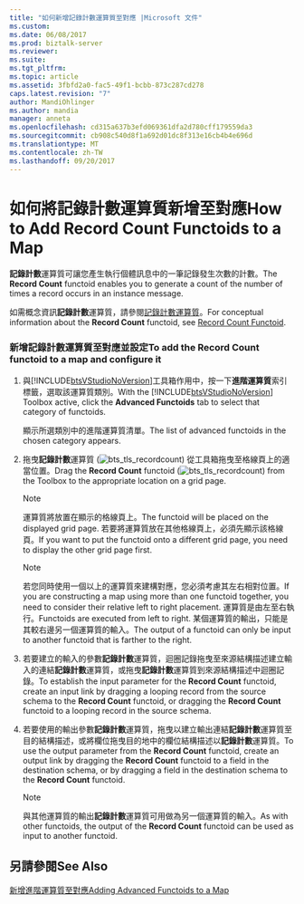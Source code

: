 ```yaml
---
title: "如何新增記錄計數運算質至對應 |Microsoft 文件"
ms.custom: 
ms.date: 06/08/2017
ms.prod: biztalk-server
ms.reviewer: 
ms.suite: 
ms.tgt_pltfrm: 
ms.topic: article
ms.assetid: 3fbfd2a0-fac5-49f1-bcbb-873c287cd278
caps.latest.revision: "7"
author: MandiOhlinger
ms.author: mandia
manager: anneta
ms.openlocfilehash: cd315a637b3efd069361dfa2d780cff179559da3
ms.sourcegitcommit: cb908c540d8f1a692d01dc8f313e16cb4b4e696d
ms.translationtype: MT
ms.contentlocale: zh-TW
ms.lasthandoff: 09/20/2017
---
```

# <a name="how-to-add-record-count-functoids-to-a-map"></a><span data-ttu-id="1f86e-102">如何將記錄計數運算質新增至對應</span><span class="sxs-lookup"><span data-stu-id="1f86e-102">How to Add Record Count Functoids to a Map</span></span>
<span data-ttu-id="1f86e-103">**記錄計數**運算質可讓您產生執行個體訊息中的一筆記錄發生次數的計數。</span><span class="sxs-lookup"><span data-stu-id="1f86e-103">The **Record Count** functoid enables you to generate a count of the number of times a record occurs in an instance message.</span></span>  
  
 <span data-ttu-id="1f86e-104">如需概念資訊**記錄計數**運算質，請參閱[記錄計數運算質](../core/record-count-functoid.md)。</span><span class="sxs-lookup"><span data-stu-id="1f86e-104">For conceptual information about the **Record Count** functoid, see [Record Count Functoid](../core/record-count-functoid.md).</span></span>  
  
### <a name="to-add-the-record-count-functoid-to-a-map-and-configure-it"></a><span data-ttu-id="1f86e-105">新增記錄計數運算質至對應並設定</span><span class="sxs-lookup"><span data-stu-id="1f86e-105">To add the Record Count functoid to a map and configure it</span></span>  
  
1.  <span data-ttu-id="1f86e-106">與[!INCLUDE[btsVStudioNoVersion](../includes/btsvstudionoversion-md.md)]工具箱作用中，按一下**進階運算質**索引標籤，選取該運算質類別。</span><span class="sxs-lookup"><span data-stu-id="1f86e-106">With the [!INCLUDE[btsVStudioNoVersion](../includes/btsvstudionoversion-md.md)] Toolbox active, click the **Advanced Functoids** tab to select that category of functoids.</span></span>  
  
     <span data-ttu-id="1f86e-107">顯示所選類別中的進階運算質清單。</span><span class="sxs-lookup"><span data-stu-id="1f86e-107">The list of advanced functoids in the chosen category appears.</span></span>  
  
2.  <span data-ttu-id="1f86e-108">拖曳**記錄計數**運算質 (![](../core/media/bts-tls-recordcount.gif "bts_tls_recordcount")) 從工具箱拖曳至格線頁上的適當位置。</span><span class="sxs-lookup"><span data-stu-id="1f86e-108">Drag the **Record Count** functoid (![](../core/media/bts-tls-recordcount.gif "bts_tls_recordcount")) from the Toolbox to the appropriate location on a grid page.</span></span>  
  
    > [!NOTE]
    >  <span data-ttu-id="1f86e-109">運算質將放置在顯示的格線頁上。</span><span class="sxs-lookup"><span data-stu-id="1f86e-109">The functoid will be placed on the displayed grid page.</span></span> <span data-ttu-id="1f86e-110">若要將運算質放在其他格線頁上，必須先顯示該格線頁。</span><span class="sxs-lookup"><span data-stu-id="1f86e-110">If you want to put the functoid onto a different grid page, you need to display the other grid page first.</span></span>  
  
    > [!NOTE]
    >  <span data-ttu-id="1f86e-111">若您同時使用一個以上的運算質來建構對應，您必須考慮其左右相對位置。</span><span class="sxs-lookup"><span data-stu-id="1f86e-111">If you are constructing a map using more than one functoid together, you need to consider their relative left to right placement.</span></span> <span data-ttu-id="1f86e-112">運算質是由左至右執行。</span><span class="sxs-lookup"><span data-stu-id="1f86e-112">Functoids are executed from left to right.</span></span> <span data-ttu-id="1f86e-113">某個運算質的輸出，只能是其較右邊另一個運算質的輸入。</span><span class="sxs-lookup"><span data-stu-id="1f86e-113">The output of a functoid can only be input to another functoid that is farther to the right.</span></span>  
  
3.  <span data-ttu-id="1f86e-114">若要建立的輸入的參數**記錄計數**運算質，迴圈記錄拖曳至來源結構描述建立輸入的連結**記錄計數**運算質，或拖曳**記錄計數**運算質到來源結構描述中迴圈記錄。</span><span class="sxs-lookup"><span data-stu-id="1f86e-114">To establish the input parameter for the **Record Count** functoid, create an input link by dragging a looping record from the source schema to the **Record Count** functoid, or dragging the **Record Count** functoid to a looping record in the source schema.</span></span>  
  
4.  <span data-ttu-id="1f86e-115">若要使用的輸出參數**記錄計數**運算質，拖曳以建立輸出連結**記錄計數**運算質至目的結構描述，或將欄位拖曳目的地中的欄位結構描述以**記錄計數**運算質。</span><span class="sxs-lookup"><span data-stu-id="1f86e-115">To use the output parameter from the **Record Count** functoid, create an output link by dragging the **Record Count** functoid to a field in the destination schema, or by dragging a field in the destination schema to the **Record Count** functoid.</span></span>  
  
    > [!NOTE]
    >  <span data-ttu-id="1f86e-116">與其他運算質的輸出**記錄計數**運算質可用做為另一個運算質的輸入。</span><span class="sxs-lookup"><span data-stu-id="1f86e-116">As with other functoids, the output of the **Record Count** functoid can be used as input to another functoid.</span></span>  
  
## <a name="see-also"></a><span data-ttu-id="1f86e-117">另請參閱</span><span class="sxs-lookup"><span data-stu-id="1f86e-117">See Also</span></span>  
 [<span data-ttu-id="1f86e-118">新增進階運算質至對應</span><span class="sxs-lookup"><span data-stu-id="1f86e-118">Adding Advanced Functoids to a Map</span></span>](../core/adding-advanced-functoids-to-a-map.md)